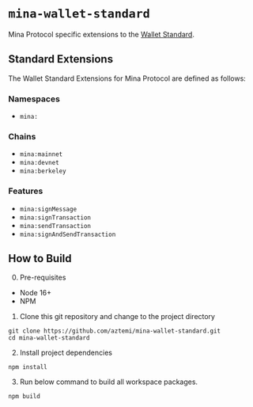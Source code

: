 # `mina-wallet-standard`

Mina Protocol specific extensions to the [Wallet Standard](https://github.com/wallet-standard/wallet-standard).

## Standard Extensions

The Wallet Standard Extensions for Mina Protocol are defined as follows:

### Namespaces

- `mina:`

### Chains

- `mina:mainnet`
- `mina:devnet`
- `mina:berkeley`

### Features

- `mina:signMessage`
- `mina:signTransaction`
- `mina:sendTransaction`
- `mina:signAndSendTransaction`

## How to Build

0. Pre-requisites

- Node 16+
- NPM

1. Clone this git repository and change to the project directory

```shell
git clone https://github.com/aztemi/mina-wallet-standard.git
cd mina-wallet-standard
```

2. Install project dependencies

```shell
npm install
```

3. Run below command to build all workspace packages.

```shell
npm build
```
